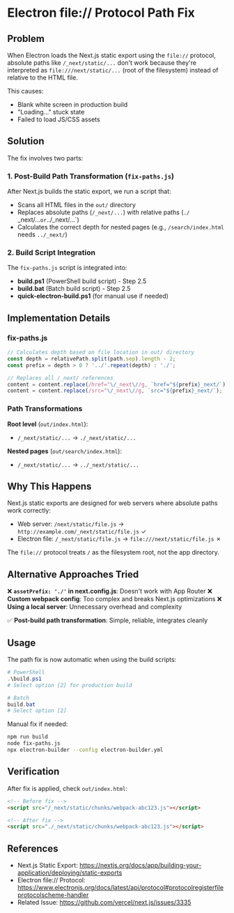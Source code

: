 # Electron file:// Protocol Path Fix

## Problem

When Electron loads the Next.js static export using the `file://` protocol, absolute paths like `/_next/static/...` don't work because they're interpreted as `file:///next/static/...` (root of the filesystem) instead of relative to the HTML file.

This causes:
- Blank white screen in production build
- "Loading..." stuck state
- Failed to load JS/CSS assets

## Solution

The fix involves two parts:

### 1. Post-Build Path Transformation (`fix-paths.js`)

After Next.js builds the static export, we run a script that:
- Scans all HTML files in the `out/` directory
- Replaces absolute paths (`/_next/...`) with relative paths (`./` _next/...` or `../_next/...`)
- Calculates the correct depth for nested pages (e.g., `/search/index.html` needs `../_next/`)

### 2. Build Script Integration

The `fix-paths.js` script is integrated into:
- **build.ps1** (PowerShell build script) - Step 2.5
- **build.bat** (Batch build script) - Step 2.5
- **quick-electron-build.ps1** (for manual use if needed)

## Implementation Details

### fix-paths.js
```javascript
// Calculates depth based on file location in out/ directory
const depth = relativePath.split(path.sep).length - 2;
const prefix = depth > 0 ? '../'.repeat(depth) : './';

// Replaces all /_next/ references
content = content.replace(/href="\/_next\//g, `href="${prefix}_next/`);
content = content.replace(/src="\/_next\//g, `src="${prefix}_next/`);
```

### Path Transformations

**Root level** (`out/index.html`):
- `/_next/static/...` → `./_next/static/...`

**Nested pages** (`out/search/index.html`):
- `/_next/static/...` → `../_next/static/...`

## Why This Happens

Next.js static exports are designed for web servers where absolute paths work correctly:
- Web server: `/next/static/file.js` → `http://example.com/_next/static/file.js` ✓
- Electron file: `/_next/static/file.js` → `file:///next/static/file.js` ✗

The `file://` protocol treats `/` as the filesystem root, not the app directory.

## Alternative Approaches Tried

❌ **`assetPrefix: './'` in next.config.js**: Doesn't work with App Router
❌ **Custom webpack config**: Too complex and breaks Next.js optimizations
❌ **Using a local server**: Unnecessary overhead and complexity

✅ **Post-build path transformation**: Simple, reliable, integrates cleanly

## Usage

The path fix is now automatic when using the build scripts:
```powershell
# PowerShell
.\build.ps1
# Select option [2] for production build

# Batch
build.bat
# Select option [2]
```

Manual fix if needed:
```bash
npm run build
node fix-paths.js
npx electron-builder --config electron-builder.yml
```

## Verification

After fix is applied, check `out/index.html`:
```html
<!-- Before fix -->
<script src="/_next/static/chunks/webpack-abc123.js"></script>

<!-- After fix -->
<script src="./_next/static/chunks/webpack-abc123.js"></script>
```

## References

- Next.js Static Export: https://nextjs.org/docs/app/building-your-application/deploying/static-exports
- Electron file:// Protocol: https://www.electronjs.org/docs/latest/api/protocol#protocolregisterfileprotocolscheme-handler
- Related Issue: https://github.com/vercel/next.js/issues/3335